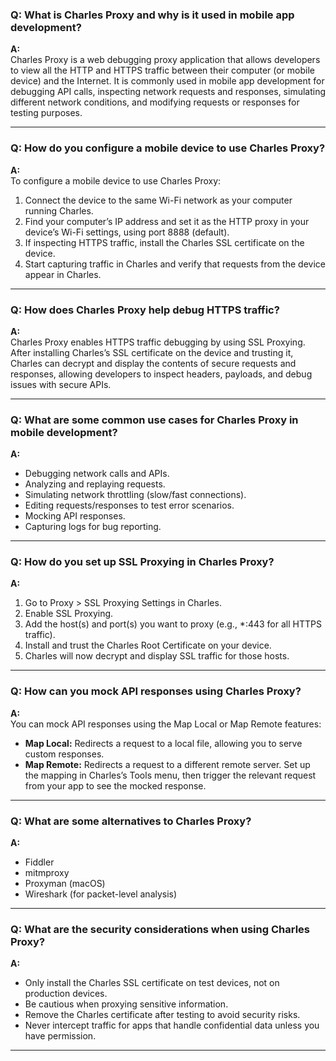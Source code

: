 ### Q: What is Charles Proxy and why is it used in mobile app development?

**A:**  
Charles Proxy is a web debugging proxy application that allows developers to view all the HTTP and HTTPS traffic between their computer (or mobile device) and the Internet. It is commonly used in mobile app development for debugging API calls, inspecting network requests and responses, simulating different network conditions, and modifying requests or responses for testing purposes.

---

### Q: How do you configure a mobile device to use Charles Proxy?

**A:**  
To configure a mobile device to use Charles Proxy:
1. Connect the device to the same Wi-Fi network as your computer running Charles.
2. Find your computer’s IP address and set it as the HTTP proxy in your device’s Wi-Fi settings, using port 8888 (default).
3. If inspecting HTTPS traffic, install the Charles SSL certificate on the device.
4. Start capturing traffic in Charles and verify that requests from the device appear in Charles.

---

### Q: How does Charles Proxy help debug HTTPS traffic?

**A:**  
Charles Proxy enables HTTPS traffic debugging by using SSL Proxying. After installing Charles’s SSL certificate on the device and trusting it, Charles can decrypt and display the contents of secure requests and responses, allowing developers to inspect headers, payloads, and debug issues with secure APIs.

---

### Q: What are some common use cases for Charles Proxy in mobile development?

**A:**  
- Debugging network calls and APIs.
- Analyzing and replaying requests.
- Simulating network throttling (slow/fast connections).
- Editing requests/responses to test error scenarios.
- Mocking API responses.
- Capturing logs for bug reporting.

---

### Q: How do you set up SSL Proxying in Charles Proxy?

**A:**  
1. Go to Proxy > SSL Proxying Settings in Charles.
2. Enable SSL Proxying.
3. Add the host(s) and port(s) you want to proxy (e.g., *:443 for all HTTPS traffic).
4. Install and trust the Charles Root Certificate on your device.
5. Charles will now decrypt and display SSL traffic for those hosts.

---

### Q: How can you mock API responses using Charles Proxy?

**A:**  
You can mock API responses using the Map Local or Map Remote features:
- **Map Local:** Redirects a request to a local file, allowing you to serve custom responses.
- **Map Remote:** Redirects a request to a different remote server.
Set up the mapping in Charles’s Tools menu, then trigger the relevant request from your app to see the mocked response.

---

### Q: What are some alternatives to Charles Proxy?

**A:**  
- Fiddler
- mitmproxy
- Proxyman (macOS)
- Wireshark (for packet-level analysis)

---

### Q: What are the security considerations when using Charles Proxy?

**A:**  
- Only install the Charles SSL certificate on test devices, not on production devices.
- Be cautious when proxying sensitive information.
- Remove the Charles certificate after testing to avoid security risks.
- Never intercept traffic for apps that handle confidential data unless you have permission.

---